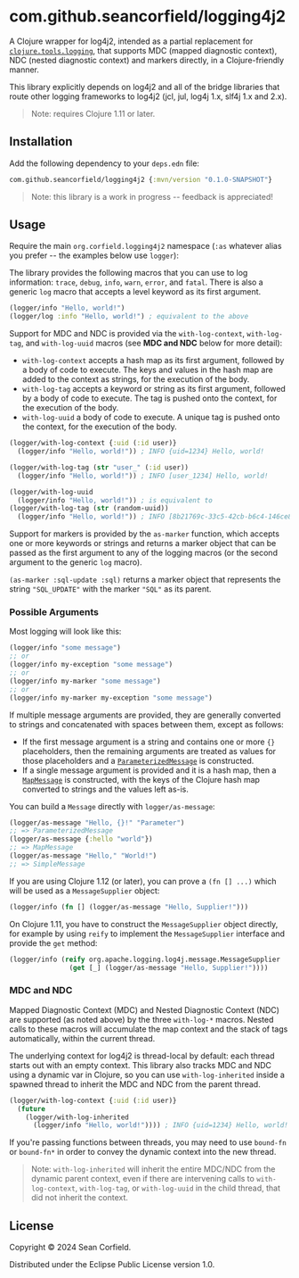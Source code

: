 # com.github.seancorfield/logging4j2

A Clojure wrapper for log4j2, intended as a partial replacement for
[`clojure.tools.logging`](https://github.com/clojure/tools.logging), that
supports MDC (mapped diagnostic context), NDC (nested diagnostic context)
and markers directly, in a Clojure-friendly manner.

This library explicitly depends on log4j2 and all of the bridge libraries
that route other logging frameworks to log4j2 (jcl, jul, log4j 1.x, slf4j 1.x and 2.x).

> Note: requires Clojure 1.11 or later.

## Installation

Add the following dependency to your `deps.edn` file:

```clojure
com.github.seancorfield/logging4j2 {:mvn/version "0.1.0-SNAPSHOT"}
```

> Note: this library is a work in progress -- feedback is appreciated!

## Usage

Require the main `org.corfield.logging4j2` namespace (`:as` whatever alias
you prefer -- the examples below use `logger`):

The library provides the following macros that you can use to log information:
`trace`, `debug`, `info`, `warn`, `error`, and `fatal`. There is also a
generic `log` macro that accepts a level keyword as its first argument.

```clojure
(logger/info "Hello, world!")
(logger/log :info "Hello, world!") ; equivalent to the above
```

Support for MDC and NDC is provided via the `with-log-context`, `with-log-tag`,
and `with-log-uuid` macros (see **MDC and NDC** below for more detail):

* `with-log-context` accepts a hash map as its first argument, followed by a
body of code to execute. The keys and values in the hash map are added to the
context as strings, for the execution of the body.
* `with-log-tag` accepts a keyword or string as its first argument, followed
by a body of code to execute. The tag is pushed onto the context, for
the execution of the body.
* `with-log-uuid` a body of code to execute. A unique tag is pushed onto the
context, for the execution of the body.

```clojure
(logger/with-log-context {:uid (:id user)}
  (logger/info "Hello, world!")) ; INFO {uid=1234} Hello, world!

(logger/with-log-tag (str "user_" (:id user))
  (logger/info "Hello, world!")) ; INFO [user_1234] Hello, world!

(logger/with-log-uuid
  (logger/info "Hello, world!")) ; is equivalent to
(logger/with-log-tag (str (random-uuid))
  (logger/info "Hello, world!")) ; INFO [8b21769c-33c5-42cb-b6c4-146ce8bb875f] Hello, world!
```

Support for markers is provided by the `as-marker` function, which accepts
one or more keywords or strings and returns a marker object that can be passed
as the first argument to any of the logging macros (or the second argument to
the generic `log` macro).

`(as-marker :sql-update :sql)` returns a marker object that represents the
string `"SQL_UPDATE"` with the marker `"SQL"` as its parent.

### Possible Arguments

Most logging will look like this:

```clojure
(logger/info "some message")
;; or
(logger/info my-exception "some message")
;; or
(logger/info my-marker "some message")
;; or
(logger/info my-marker my-exception "some message")
```

If multiple message arguments are provided, they are generally converted to
strings and concatenated with spaces between them, except as follows:

* If the first message argument is a string and contains one or more `{}`
placeholders, then the remaining arguments are treated as values for
those placeholders and a
[`ParameterizedMessage`](https://logging.apache.org/log4j/2.x/javadoc/log4j-api/org/apache/logging/log4j/message/ParameterizedMessage)
is constructed.
* If a single message argument is provided and it is a hash map, then a
[`MapMessage`](https://logging.apache.org/log4j/2.x/log4j-api/apidocs/org/apache/logging/log4j/message/MapMessage.html)
is constructed, with the keys of the Clojure hash map converted to strings and
the values left as-is.

You can build a `Message` directly with `logger/as-message`:

```clojure
(logger/as-message "Hello, {}!" "Parameter")
;; => ParameterizedMessage
(logger/as-message {:hello "world"})
;; => MapMessage
(logger/as-message "Hello," "World!")
;; => SimpleMessage
```

If you are using Clojure 1.12 (or later), you can prove a `(fn [] ...)` which
will be used as a `MessageSupplier` object:

```clojure
(logger/info (fn [] (logger/as-message "Hello, Supplier!")))
```

On Clojure 1.11, you have to construct the `MessageSupplier` object directly,
for example by using `reify` to implement the `MessageSupplier` interface
and provide the `get` method:

```clojure
(logger/info (reify org.apache.logging.log4j.message.MessageSupplier
               (get [_] (logger/as-message "Hello, Supplier!"))))
```

### MDC and NDC

Mapped Diagnostic Context (MDC) and Nested Diagnostic Context (NDC) are supported
(as noted above) by the three `with-log-*` macros. Nested calls to these macros
will accumulate the map context and the stack of tags automatically, within
the current thread.

The underlying context for log4j2 is thread-local by default: each thread
starts out with an empty context. This library also tracks MDC and NDC using
a dynamic var in Clojure, so you can use `with-log-inherited` inside a spawned
thread to inherit the MDC and NDC from the parent thread.

```clojure
(logger/with-log-context {:uid (:id user)}
  (future
    (logger/with-log-inherited
      (logger/info "Hello, world!")))) ; INFO {uid=1234} Hello, world!
```

If you're passing functions between threads, you may need to use `bound-fn`
or `bound-fn*` in order to convey the dynamic context into the new thread.

> Note: `with-log-inherited` will inherit the entire MDC/NDC from the dynamic parent context, even if there are intervening calls to `with-log-context`, `with-log-tag`, or `with-log-uuid` in the child thread, that did not inherit the context.

## License

Copyright © 2024 Sean Corfield.

Distributed under the Eclipse Public License version 1.0.
